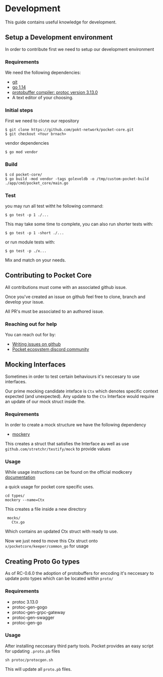 # Development

This guide contains useful knowledge for development.

## Setup a Development environment

In order to contribute first we need to setup our development environment

### Requirements

We need the following dependencies:

* [git](https://git-scm.com/)
* [go 1.14](https://golang.org/)
* [protobuffer compiler: protoc version 3.13.0](https://github.com/protocolbuffers/protobuf)
* A text editor of your choosing.

### Initial steps

First we need to clone our repository

```text
$ git clone https://github.com/pokt-network/pocket-core.git
$ git checkout <Your brnach>
```

vendor dependencies

```text
$ go mod vendor
```

### Build

```text
$ cd pocket-core/
$ go build -mod vendor -tags goleveldb -o /tmp/custom-pocket-build ./app/cmd/pocket_core/main.go
```

### Test

you may run all test witht he following command:

```text
$ go test -p 1 ./...
```

This may take some time to complete, you can also run shorter tests with:

```text
$ go test -p 1 -short ./...
```

or run module tests with:

```text
$ go test -p ./x...
```

Mix and match on your needs.

## Contributing to Pocket Core

All contributions must come with an associated github issue.

Once you've created an issue on github feel free to clone, branch and develop your issue.

All PR's must be associated to an authored issue.

### Reaching out for help

You can reach out for by:

* [Writing issues on github](https://github.com/pokt-network/pocket-core/issues/new/choose)
* [Pocket ecosystem discord community](https://discord.com/invite/KRrqfd3tAK)

## Mocking Interfaces

Sometimes in order to test certain behaviours it's neccesary to use interfaces.

Our prime mocking candidate inteface is `Ctx` which denotes specific context expected \(and unexpected\). Any update to the `Ctx` Interface would require an update of our mock struct inside the.

### Requirements

In order to create a mock structure we have the following dependency

* [mockery](https://github.com/vektra/mockery)

This creates a struct that satisfies the Interface as well as use `github.com/stretchr/testify/mock` to provide values

### Usage

While usage instructions can be found on the official modkcery [documentation](https://github.com/vektra/mockery/blob/master/README.md)

a quick usage for pocket core specific uses.

```text
cd types/
mockery --name=Ctx
```

This creates a file inside a new directory

```text
 mocks/
   Ctx.go
```

Which contains an updated Ctx struct with ready to use.

Now we just need to move this Ctx struct onto `x/pocketcore/keeper/common_go` for usage

## Creating Proto Go types

As of RC-0.6.0 the adoption of protobuffers for encoding it's neccesary to update poto types which can be located within `proto/`

### Requirements

* protoc 3.13.0
* protoc-gen-gogo
* protoc-gen-grpc-gateway
* protoc-gen-swagger
* protoc-gen-go

### Usage

After installing neccesary third party tools. Pocket provides an easy script for updating `.proto.pb` files

```text
sh protoc/protocgen.sh
```

This will update all `proto.pb` files.

